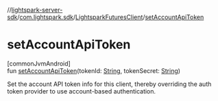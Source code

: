 //[lightspark-server-sdk](../../../index.md)/[com.lightspark.sdk](../index.md)/[LightsparkFuturesClient](index.md)/[setAccountApiToken](set-account-api-token.md)

# setAccountApiToken

[commonJvmAndroid]\
fun [setAccountApiToken](set-account-api-token.md)(tokenId: [String](https://kotlinlang.org/api/latest/jvm/stdlib/kotlin/-string/index.html), tokenSecret: [String](https://kotlinlang.org/api/latest/jvm/stdlib/kotlin/-string/index.html))

Set the account API token info for this client, thereby overriding the auth token provider to use account-based authentication.
